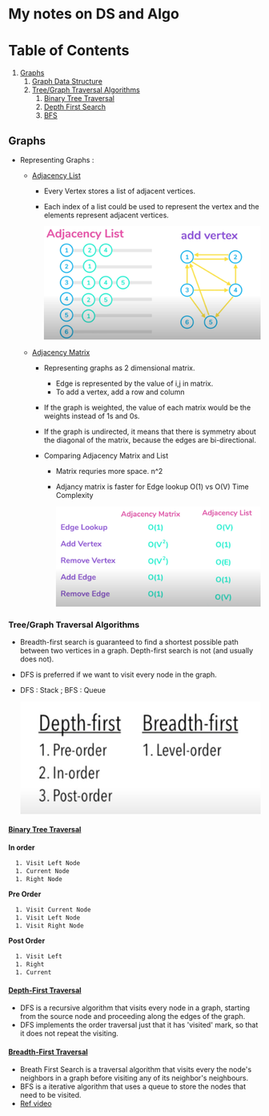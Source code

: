 # My notes on DS and Algo

# Table of Contents

1. [Graphs](#Graphs)
   1. [Graph Data Structure](#gds)
   1. [Tree/Graph Traversal Algorithms](#traversal)
      1. [Binary Tree Traversal](#btt)
      1. [Depth First Search](#dfs)
      1. [BFS](#bfs)

## Graphs

- Representing Graphs : <a name="gds"></a>

  - [Adjacency List](./Datastructure%20and%20Algo%20in%20Golang/adjacency_list.go)

    - Every Vertex stores a list of adjacent vertices.
    - Each index of a list could be used to represent the vertex and the elements represent adjacent vertices.

      ![alt text](./assets/adjacency_list.PNG "functions and pointers")

  - [Adjacency Matrix](./Datastructure%20and%20Algo%20in%20Golang/adjacency_matrix.go)

    - Representing graphs as 2 dimensional matrix.
      - Edge is represented by the value of i,j in matrix.
      - To add a vertex, add a row and column
    - If the graph is weighted, the value of each matrix would be the weights instead of 1s and 0s.
    - If the graph is undirected, it means that there is symmetry about the diagonal of the matrix, because the edges are bi-directional.

    - Comparing Adjacency Matrix and List

      - Matrix requries more space. n^2
      - Adjancy matrix is faster for Edge lookup O(1) vs O(V)
        Time Complexity

        ![alt text](./assets/lmc.PNG "functions and pointers")

### Tree/Graph Traversal Algorithms <a name="traversal"></a>

- Breadth-first search is guaranteed to find a shortest possible path between two vertices in a graph. Depth-first search is not (and usually does not).
- DFS is preferred if we want to visit every node in the graph.
- DFS : Stack ; BFS : Queue

  ![alt text](./assets/bfsdfsio.PNG "functions and pointers")

#### [Binary Tree Traversal](./Datastructure%20and%20Algo%20in%20Golang/tree_traversal.go) <a name="btt"></a>

**In order**

      1. Visit Left Node
      1. Current Node
      1. Right Node

**Pre Order**

      1. Visit Current Node
      1. Visit Left Node
      1. Visit Right Node

**Post Order**

      1. Visit Left
      1. Right
      1. Current

#### [Depth-First Traversal](./Datastructure%20and%20Algo%20in%20Golang/graph_search.go) <a name="dfs"></a>

- DFS is a recursive algorithm that visits every node in a graph, starting from the source node and proceeding along the edges of the graph.
- DFS implements the order traversal just that it has 'visited' mark, so that it does not repeat the visiting.

#### [Breadth-First Traversal](<(./Datastructure%20and%20Algo%20in%20Golang/graph_search.go)>) <a name="bfs"></a>

- Breath First Search is a traversal algorithm that visits every the node's neighbors in a graph before visiting any of its neighbor's neighbours.
- BFS is a iterative algorithm that uses a queue to store the nodes that need to be visited.
- [Ref video](https://www.youtube.com/watch?v=QRq6p9s8NVg&ab_channel=GoGATEIIT)
